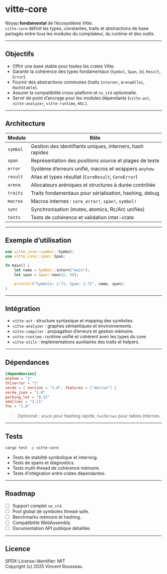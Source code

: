 

# vitte-core

Noyau **fondamental** de l’écosystème Vitte.  
`vitte-core` définit les types, constantes, traits et abstractions de base partagés entre tous les modules du compilateur, du runtime et des outils.

---

## Objectifs

- Offrir une base stable pour toutes les crates Vitte.  
- Garantir la cohérence des types fondamentaux (`Symbol`, `Span`, `Id`, `Result`, `Error`).  
- Fournir des abstractions communes (traits `Interner`, `ArenaAlloc`, `HashStable`).  
- Assurer la compatibilité cross-platform et `no_std` optionnelle.  
- Servir de point d’ancrage pour les modules dépendants (`vitte-ast`, `vitte-analyzer`, `vitte-runtime`, etc.).

---

## Architecture

| Module        | Rôle |
|---------------|------|
| `symbol`      | Gestion des identifiants uniques, interners, hash rapides |
| `span`        | Représentation des positions source et plages de texte |
| `error`       | Système d’erreurs unifié, macros et wrappers `anyhow` |
| `result`      | Alias et types résultat (`CoreResult`, `CoreError`) |
| `arena`       | Allocateurs aréniques et structures à durée contrôlée |
| `traits`      | Traits fondamentaux pour sérialisation, hashing, debug |
| `macros`      | Macros internes : `core_error!`, `span!`, `symbol!` |
| `sync`        | Synchronisation (mutex, atomics, Rc/Arc unifiés) |
| `tests`       | Tests de cohérence et validation inter-crate |

---

## Exemple d’utilisation

```rust
use vitte_core::symbol::Symbol;
use vitte_core::span::Span;

fn main() {
    let name = Symbol::intern("main");
    let span = Span::new(42, 56);

    println!("Symbole: {:?}, Span: {:?}", name, span);
}
```

---

## Intégration

- `vitte-ast` : structure syntaxique et mapping des symboles.  
- `vitte-analyzer` : graphes sémantiques et environnements.  
- `vitte-compiler` : propagation d’erreurs et gestion mémoire.  
- `vitte-runtime` : runtime unifié et cohérent avec les types du core.  
- `vitte-utils` : implémentations auxiliaires des traits et helpers.

---

## Dépendances

```toml
[dependencies]
anyhow = "1"
thiserror = "1"
serde = { version = "1.0", features = ["derive"] }
serde_json = "1.0"
parking_lot = "0.12"
smallvec = "1.11"
fnv = "1.0"
``` 

> Optionnel : `ahash` pour hashing rapide, `hashbrown` pour tables internes.

---

## Tests

```bash
cargo test -p vitte-core
```

- Tests de stabilité symbolique et interning.  
- Tests de spans et diagnostics.  
- Tests multi-thread de cohérence mémoire.  
- Tests d’intégration entre crates dépendantes.

---

## Roadmap

- [ ] Support complet `no_std`.  
- [ ] Pool global de symboles thread-safe.  
- [ ] Benchmarks mémoire et hashing.  
- [ ] Compatibilité WebAssembly.  
- [ ] Documentation API publique détaillée.

---

## Licence

SPDX-License-Identifier: MIT  
Copyright (c) 2025 Vincent Rousseau